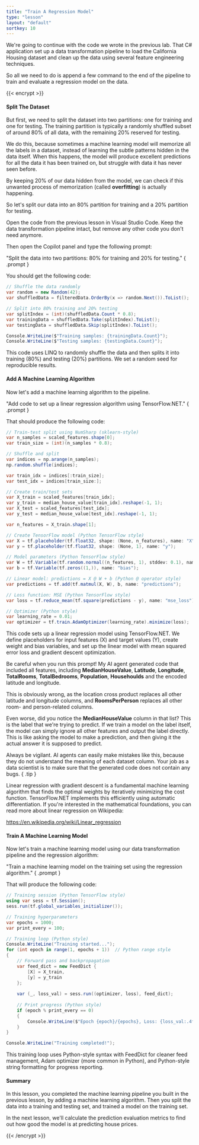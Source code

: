```yaml
---
title: "Train A Regression Model"
type: "lesson"
layout: "default"
sortkey: 10
---
```


We're going to continue with the code we wrote in the previous lab. That C# application set up a data transformation pipeline to load the California Housing dataset and clean up the data using several feature engineering techniques.

So all we need to do is append a few command to the end of the pipeline to train and evaluate a regression model on the data.

{{< encrypt >}}

#### Split The Dataset

But first, we need to split the dataset into two partitions: one for training and one for testing. The training partition is typically a randomly shuffled subset of around 80% of all data, with the remaining 20% reserved for testing.

We do this, because sometimes a machine learning model will memorize all the labels in a dataset, instead of learning the subtle patterns hidden in the data itself. When this happens, the model will produce excellent predictions for all the data it has been trained on, but struggle with data it has never seen before.

By keeping 20% of our data hidden from the model, we can check if this unwanted process of memorization (called **overfitting**) is actually happening.

So let's split our data into an 80% partition for training and a 20% partition for testing.

Open the code from the previous lesson in Visual Studio Code. Keep the data transformation pipeline intact, but remove any other code you don't need anymore.

Then open the Copilot panel and type the following prompt:

"Split the data into two partitions: 80% for training and 20% for testing."
{ .prompt }

You should get the following code:

```csharp
// Shuffle the data randomly
var random = new Random(42);
var shuffledData = filteredData.OrderBy(x => random.Next()).ToList();

// Split into 80% training and 20% testing
var splitIndex = (int)(shuffledData.Count * 0.8);
var trainingData = shuffledData.Take(splitIndex).ToList();
var testingData = shuffledData.Skip(splitIndex).ToList();

Console.WriteLine($"Training samples: {trainingData.Count}");
Console.WriteLine($"Testing samples: {testingData.Count}");
```

This code uses LINQ to randomly shuffle the data and then splits it into training (80%) and testing (20%) partitions. We set a random seed for reproducible results.


#### Add A Machine Learning Algorithm

Now let's add a machine learning algorithm to the pipeline.

"Add code to set up a linear regression algorithm using TensorFlow.NET."
{ .prompt }

That should produce the following code:

```csharp
// Train-test split using NumSharp (sklearn-style)
var n_samples = scaled_features.shape[0];
var train_size = (int)(n_samples * 0.8);

// Shuffle and split
var indices = np.arange(n_samples);
np.random.shuffle(indices);

var train_idx = indices[:train_size];
var test_idx = indices[train_size:];

// Create train/test sets
var X_train = scaled_features[train_idx];
var y_train = median_house_value[train_idx].reshape(-1, 1);
var X_test = scaled_features[test_idx];
var y_test = median_house_value[test_idx].reshape(-1, 1);

var n_features = X_train.shape[1];

// Create TensorFlow model (Python TensorFlow style)
var X = tf.placeholder(tf.float32, shape: (None, n_features), name: "X");
var y = tf.placeholder(tf.float32, shape: (None, 1), name: "y");

// Model parameters (Python TensorFlow style)
var W = tf.Variable(tf.random.normal((n_features, 1), stddev: 0.1), name: "weights");
var b = tf.Variable(tf.zeros((1,)), name: "bias");

// Linear model: predictions = X @ W + b (Python @ operator style)
var predictions = tf.add(tf.matmul(X, W), b, name: "predictions");

// Loss function: MSE (Python TensorFlow style)
var loss = tf.reduce_mean(tf.square(predictions - y), name: "mse_loss");

// Optimizer (Python style)
var learning_rate = 0.01;
var optimizer = tf.train.AdamOptimizer(learning_rate).minimize(loss);
```

This code sets up a linear regression model using TensorFlow.NET. We define placeholders for input features (X) and target values (Y), create weight and bias variables, and set up the linear model with mean squared error loss and gradient descent optimization.


Be careful when you run this prompt! My AI agent generated code that included all features, including **MedianHouseValue**, **Latitude**, **Longitude**, **TotalRooms**, **TotalBedrooms**, **Population**, **Househoulds** and the encoded latitude and longitude.

This is obviously wrong, as the location cross product replaces all other latitude and longitude columns, and **RoomsPerPerson** replaces all other room- and person-related columns.

Even worse, did you notice the **MedianHouseValue** column in that list? This is the label that we're trying to predict. If we train a model on the label itself, the model can simply ignore all other features and output the label directly. This is like asking the model to make a prediction, and then giving it the actual answer it is supposed to predict. 

Always be vigilant. AI agents can easily make mistakes like this, because they do not understand the meaning of each dataset column. Your job as a data scientist is to make sure that the generated code does not contain any bugs.
{ .tip }

Linear regression with gradient descent is a fundamental machine learning algorithm that finds the optimal weights by iteratively minimizing the cost function. TensorFlow.NET implements this efficiently using automatic differentiation. If you're interested in the mathematical foundations, you can read more about linear regression on Wikipedia:

https://en.wikipedia.org/wiki/Linear_regression


#### Train A Machine Learning Model

Now let's train a machine learning model using our data transformation pipeline and the regression algorithm:

"Train a machine learning model on the training set using the regression algorithm."
{ .prompt }

That will produce the following code:

```csharp
// Training session (Python TensorFlow style)
using var sess = tf.Session();
sess.run(tf.global_variables_initializer());

// Training hyperparameters
var epochs = 1000;
var print_every = 100;

// Training loop (Python style)
Console.WriteLine("Training started...");
for (int epoch in range(1, epochs + 1))  // Python range style
{
    // Forward pass and backpropagation
    var feed_dict = new FeedDict {
        [X] = X_train,
        [y] = y_train
    };
    
    var (_, loss_val) = sess.run((optimizer, loss), feed_dict);
    
    // Print progress (Python style)
    if (epoch % print_every == 0)
    {
        Console.WriteLine($"Epoch {epoch}/{epochs}, Loss: {loss_val:.4f}");
    }
}

Console.WriteLine("Training completed!");
```

This training loop uses Python-style syntax with FeedDict for cleaner feed management, Adam optimizer (more common in Python), and Python-style string formatting for progress reporting.


#### Summary

In this lesson, you completed the machine learning pipeline you built in the previous lesson, by adding a machine learning algorithm. Then you split the data into a training and testing set, and trained a model on the training set.

In the next lesson, we'll calculate the prediction evaluation metrics to find out how good the model is at predicting house prices.

{{< /encrypt >}}
